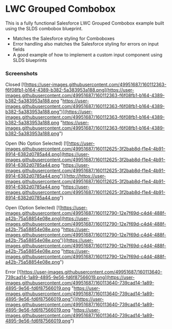 
# LWC Grouped Combobox

This is a fully functional Salesforce LWC Grouped Combobox example built using the SLDS combobox blueprint.
- Matches the Salesforce styling for Comboboxes
- Error handling also matches the Salesforce styling for errors on input fields
- A good example of how to implement a custom input component using SLDS blueprints

### Screenshots

Closed
[![https://user-images.githubusercontent.com/49951687/160112363-f6f08fb1-b164-4389-b382-5a383953a188.png](https://user-images.githubusercontent.com/49951687/160112363-f6f08fb1-b164-4389-b382-5a383953a188.png "https://user-images.githubusercontent.com/49951687/160112363-f6f08fb1-b164-4389-b382-5a383953a188.png")](https://user-images.githubusercontent.com/49951687/160112363-f6f08fb1-b164-4389-b382-5a383953a188.png "https://user-images.githubusercontent.com/49951687/160112363-f6f08fb1-b164-4389-b382-5a383953a188.png")

Open (No Option Selected)
[![https://user-images.githubusercontent.com/49951687/160112625-3f2bab8d-f1e4-4b91-8914-6382d0785a44.png](https://user-images.githubusercontent.com/49951687/160112625-3f2bab8d-f1e4-4b91-8914-6382d0785a44.png "https://user-images.githubusercontent.com/49951687/160112625-3f2bab8d-f1e4-4b91-8914-6382d0785a44.png")](http://https://user-images.githubusercontent.com/49951687/160112625-3f2bab8d-f1e4-4b91-8914-6382d0785a44.png "https://user-images.githubusercontent.com/49951687/160112625-3f2bab8d-f1e4-4b91-8914-6382d0785a44.png")

Open (Option Selected)
[![https://user-images.githubusercontent.com/49951687/160112790-12e7f69d-c4d4-488f-a42b-75a58854e08e.png](https://user-images.githubusercontent.com/49951687/160112790-12e7f69d-c4d4-488f-a42b-75a58854e08e.png "https://user-images.githubusercontent.com/49951687/160112790-12e7f69d-c4d4-488f-a42b-75a58854e08e.png")](https://user-images.githubusercontent.com/49951687/160112790-12e7f69d-c4d4-488f-a42b-75a58854e08e.png "https://user-images.githubusercontent.com/49951687/160112790-12e7f69d-c4d4-488f-a42b-75a58854e08e.png")

Error
[![https://user-images.githubusercontent.com/49951687/160113640-739cad14-1a89-4895-9e56-fd6f87566019.png](https://user-images.githubusercontent.com/49951687/160113640-739cad14-1a89-4895-9e56-fd6f87566019.png "https://user-images.githubusercontent.com/49951687/160113640-739cad14-1a89-4895-9e56-fd6f87566019.png")](https://user-images.githubusercontent.com/49951687/160113640-739cad14-1a89-4895-9e56-fd6f87566019.png "https://user-images.githubusercontent.com/49951687/160113640-739cad14-1a89-4895-9e56-fd6f87566019.png")
